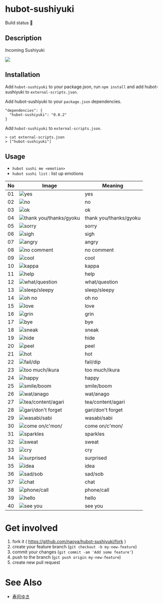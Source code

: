 hubot-sushiyuki
================

Build status :sushi:

Description
-----------

Incoming Sushiyuki

![](http://gyazo.kaizenplatform.in/images/d6d896d45e0d01e11ef0c68599b076afb24ed200.png)

## Installation

Add `hubot-sushiyuki` to your package.json, run `npm install` and add hubot-sushiyuki to `external-scripts.json`.

Add hubot-sushiyuki to your `package.json` dependencies.

```
"dependencies": {
  "hubot-sushiyuki": "0.0.2"
}
```

Add `hubot-sushiyuki` to `external-scripts.json`.

```
> cat external-scripts.json
> ["hubot-sushiyuki"]
```

Usage
-----

- `hubot sushi me <emotion>`
- `hubot sushi list` : list up emotions

|No |Image                                                                                                                 |Meaning
|---|----------------------------------------------------------------------------------------------------------------------|-------
|01 |![yes                   ](https://raw.githubusercontent.com/naoya/hubot-sushiyuki/master/sushiyuki_images/01.png)|yes
|02 |![no                    ](https://raw.githubusercontent.com/naoya/hubot-sushiyuki/master/sushiyuki_images/02.png)|no
|03 |![ok                    ](https://raw.githubusercontent.com/naoya/hubot-sushiyuki/master/sushiyuki_images/03.png)|ok
|04 |![thank you/thanks/gyoku](https://raw.githubusercontent.com/naoya/hubot-sushiyuki/master/sushiyuki_images/04.png)|thank you/thanks/gyoku
|05 |![sorry                 ](https://raw.githubusercontent.com/naoya/hubot-sushiyuki/master/sushiyuki_images/05.png)|sorry
|06 |![sigh                  ](https://raw.githubusercontent.com/naoya/hubot-sushiyuki/master/sushiyuki_images/06.png)|sigh
|07 |![angry                 ](https://raw.githubusercontent.com/naoya/hubot-sushiyuki/master/sushiyuki_images/07.png)|angry
|08 |![no comment            ](https://raw.githubusercontent.com/naoya/hubot-sushiyuki/master/sushiyuki_images/08.png)|no comment
|09 |![cool                  ](https://raw.githubusercontent.com/naoya/hubot-sushiyuki/master/sushiyuki_images/09.png)|cool
|10 |![kappa                 ](https://raw.githubusercontent.com/naoya/hubot-sushiyuki/master/sushiyuki_images/10.png)|kappa
|11 |![help                  ](https://raw.githubusercontent.com/naoya/hubot-sushiyuki/master/sushiyuki_images/11.png)|help
|12 |![what/question         ](https://raw.githubusercontent.com/naoya/hubot-sushiyuki/master/sushiyuki_images/12.png)|what/question
|13 |![sleep/sleepy          ](https://raw.githubusercontent.com/naoya/hubot-sushiyuki/master/sushiyuki_images/13.png)|sleep/sleepy
|14 |![oh no                 ](https://raw.githubusercontent.com/naoya/hubot-sushiyuki/master/sushiyuki_images/14.png)|oh no
|15 |![love                  ](https://raw.githubusercontent.com/naoya/hubot-sushiyuki/master/sushiyuki_images/15.png)|love
|16 |![grin                  ](https://raw.githubusercontent.com/naoya/hubot-sushiyuki/master/sushiyuki_images/16.png)|grin
|17 |![bye                   ](https://raw.githubusercontent.com/naoya/hubot-sushiyuki/master/sushiyuki_images/17.png)|bye
|18 |![sneak                 ](https://raw.githubusercontent.com/naoya/hubot-sushiyuki/master/sushiyuki_images/18.png)|sneak
|19 |![hide                  ](https://raw.githubusercontent.com/naoya/hubot-sushiyuki/master/sushiyuki_images/19.png)|hide
|20 |![peel                  ](https://raw.githubusercontent.com/naoya/hubot-sushiyuki/master/sushiyuki_images/20.png)|peel
|21 |![hot                   ](https://raw.githubusercontent.com/naoya/hubot-sushiyuki/master/sushiyuki_images/21.png)|hot
|22 |![fail/dip              ](https://raw.githubusercontent.com/naoya/hubot-sushiyuki/master/sushiyuki_images/22.png)|fail/dip
|23 |![too much/ikura        ](https://raw.githubusercontent.com/naoya/hubot-sushiyuki/master/sushiyuki_images/23.png)|too much/ikura
|24 |![happy                 ](https://raw.githubusercontent.com/naoya/hubot-sushiyuki/master/sushiyuki_images/24.png)|happy
|25 |![smile/boom            ](https://raw.githubusercontent.com/naoya/hubot-sushiyuki/master/sushiyuki_images/25.png)|smile/boom
|26 |![wat/anago             ](https://raw.githubusercontent.com/naoya/hubot-sushiyuki/master/sushiyuki_images/26.png)|wat/anago
|27 |![tea/content/agari     ](https://raw.githubusercontent.com/naoya/hubot-sushiyuki/master/sushiyuki_images/27.png)|tea/content/agari
|28 |![gari/don't forget     ](https://raw.githubusercontent.com/naoya/hubot-sushiyuki/master/sushiyuki_images/28.png)|gari/don't forget
|29 |![wasabi/sabi           ](https://raw.githubusercontent.com/naoya/hubot-sushiyuki/master/sushiyuki_images/29.png)|wasabi/sabi
|30 |![come on/c'mon/        ](https://raw.githubusercontent.com/naoya/hubot-sushiyuki/master/sushiyuki_images/30.png)|come on/c'mon/
|31 |![sparkles              ](https://raw.githubusercontent.com/naoya/hubot-sushiyuki/master/sushiyuki_images/31.png)|sparkles
|32 |![sweat                 ](https://raw.githubusercontent.com/naoya/hubot-sushiyuki/master/sushiyuki_images/32.png)|sweat
|33 |![cry                   ](https://raw.githubusercontent.com/naoya/hubot-sushiyuki/master/sushiyuki_images/33.png)|cry
|34 |![surprised             ](https://raw.githubusercontent.com/naoya/hubot-sushiyuki/master/sushiyuki_images/34.png)|surprised
|35 |![idea                  ](https://raw.githubusercontent.com/naoya/hubot-sushiyuki/master/sushiyuki_images/35.png)|idea
|36 |![sad/sob               ](https://raw.githubusercontent.com/naoya/hubot-sushiyuki/master/sushiyuki_images/36.png)|sad/sob
|37 |![chat                  ](https://raw.githubusercontent.com/naoya/hubot-sushiyuki/master/sushiyuki_images/37.png)|chat
|38 |![phone/call            ](https://raw.githubusercontent.com/naoya/hubot-sushiyuki/master/sushiyuki_images/38.png)|phone/call
|39 |![hello                 ](https://raw.githubusercontent.com/naoya/hubot-sushiyuki/master/sushiyuki_images/39.png)|hello
|40 |![see you               ](https://raw.githubusercontent.com/naoya/hubot-sushiyuki/master/sushiyuki_images/40.png)|see you


Get involved
============

1. fork it ( https://github.com/naoya/hubot-sushiyuki/fork )
2. create your feature branch (`git checkout -b my-new-feature`)
3. commit your changes (`git commit -am 'Add some feature'`)
4. push to the branch (`git push origin my-new-feature`)
5. create new pull request

See Also
=========

- [寿司ゆき](http://awayuki.net/sushiyuki/)
